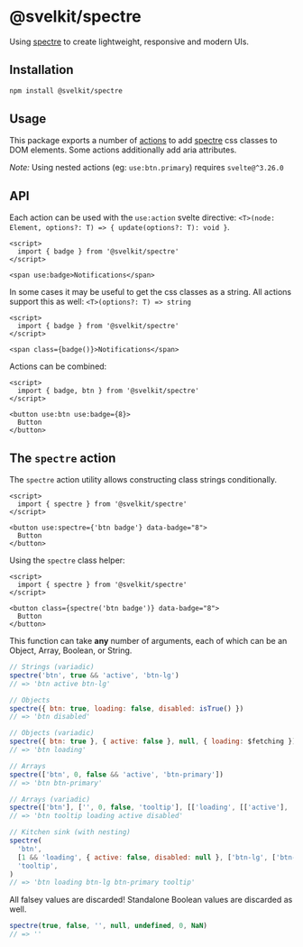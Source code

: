 # @svelkit/spectre

Using [spectre] to create lightweight, responsive and modern UIs.

## Installation

```sh
npm install @svelkit/spectre
```

## Usage

This package exports a number of [actions](https://svelte.dev/docs#use_action) to add [spectre] css classes to DOM elements. Some actions additionally add aria attributes.

_Note:_ Using nested actions (eg: `use:btn.primary`) requires `svelte@^3.26.0`

## API

Each action can be used with the `use:action` svelte directive: `<T>(node: Element, options?: T) => { update(options?: T): void }`.

```example
<script>
  import { badge } from '@svelkit/spectre'
</script>

<span use:badge>Notifications</span>
```

In some cases it may be useful to get the css classes as a string. All actions support this as well: `<T>(options?: T) => string`

```example
<script>
  import { badge } from '@svelkit/spectre'
</script>

<span class={badge()}>Notifications</span>
```

Actions can be combined:

```example
<script>
  import { badge, btn } from '@svelkit/spectre'
</script>

<button use:btn use:badge={8}>
  Button
</button>
```

## The `spectre` action

The `spectre` action utility allows constructing class strings conditionally.

```example
<script>
  import { spectre } from '@svelkit/spectre'
</script>

<button use:spectre={'btn badge'} data-badge="8">
  Button
</button>
```

Using the `spectre` class helper:

```example
<script>
  import { spectre } from '@svelkit/spectre'
</script>

<button class={spectre('btn badge')} data-badge="8">
  Button
</button>
```

This function can take **any** number of arguments, each of which can be an Object, Array, Boolean, or String.

```js
// Strings (variadic)
spectre('btn', true && 'active', 'btn-lg')
// => 'btn active btn-lg'

// Objects
spectre({ btn: true, loading: false, disabled: isTrue() })
// => 'btn disabled'

// Objects (variadic)
spectre({ btn: true }, { active: false }, null, { loading: $fetching })
// => 'btn loading'

// Arrays
spectre(['btn', 0, false && 'active', 'btn-primary'])
// => 'btn btn-primary'

// Arrays (variadic)
spectre(['btn'], ['', 0, false, 'tooltip'], [['loading', [['active'], 'disabled']]])
// => 'btn tooltip loading active disabled'

// Kitchen sink (with nesting)
spectre(
  'btn',
  [1 && 'loading', { active: false, disabled: null }, ['btn-lg', ['btn-primary']]],
  'tooltip',
)
// => 'btn loading btn-lg btn-primary tooltip'
```

All falsey values are discarded! Standalone Boolean values are discarded as well.

```js
spectre(true, false, '', null, undefined, 0, NaN)
// => ''
```

[spectre]: https://picturepan2.github.io/spectre/

